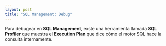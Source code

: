 ```yaml
---
layout: post
title: "SQL Management: Debug"
---
```


Para debugear en **SQL Management**, exste una herramienta llamada <!--more-->**SQL Profiler** que muestra el **Execution Plan** que dice cómo el motor SQL hace la consulta internamente.
